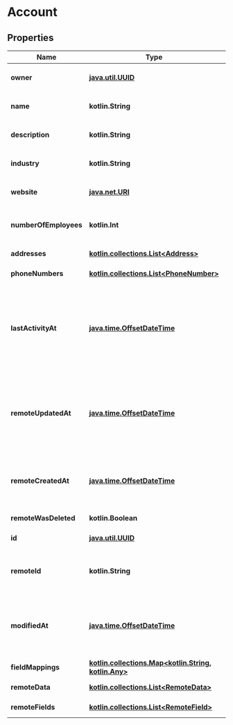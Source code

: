 
# Account

## Properties
Name | Type | Description | Notes
------------ | ------------- | ------------- | -------------
**owner** | [**java.util.UUID**](java.util.UUID.md) | The account&#39;s owner. |  [optional]
**name** | **kotlin.String** | The account&#39;s name. |  [optional]
**description** | **kotlin.String** | The account&#39;s description. |  [optional]
**industry** | **kotlin.String** | The account&#39;s industry. |  [optional]
**website** | [**java.net.URI**](java.net.URI.md) | The account&#39;s website. |  [optional]
**numberOfEmployees** | **kotlin.Int** | The account&#39;s number of employees. |  [optional]
**addresses** | [**kotlin.collections.List&lt;Address&gt;**](Address.md) |  |  [optional] [readonly]
**phoneNumbers** | [**kotlin.collections.List&lt;PhoneNumber&gt;**](PhoneNumber.md) |  |  [optional] [readonly]
**lastActivityAt** | [**java.time.OffsetDateTime**](java.time.OffsetDateTime.md) | The last date (either most recent or furthest in the future) of when an activity occurs in an account. |  [optional]
**remoteUpdatedAt** | [**java.time.OffsetDateTime**](java.time.OffsetDateTime.md) | When the CRM system account data was last modified by a user with a login. |  [optional]
**remoteCreatedAt** | [**java.time.OffsetDateTime**](java.time.OffsetDateTime.md) | When the third party&#39;s account was created. |  [optional]
**remoteWasDeleted** | **kotlin.Boolean** |  |  [optional] [readonly]
**id** | [**java.util.UUID**](java.util.UUID.md) |  |  [optional] [readonly]
**remoteId** | **kotlin.String** | The third-party API ID of the matching object. |  [optional]
**modifiedAt** | [**java.time.OffsetDateTime**](java.time.OffsetDateTime.md) | This is the datetime that this object was last updated by Merge |  [optional] [readonly]
**fieldMappings** | [**kotlin.collections.Map&lt;kotlin.String, kotlin.Any&gt;**](kotlin.Any.md) |  |  [optional] [readonly]
**remoteData** | [**kotlin.collections.List&lt;RemoteData&gt;**](RemoteData.md) |  |  [optional] [readonly]
**remoteFields** | [**kotlin.collections.List&lt;RemoteField&gt;**](RemoteField.md) |  |  [optional] [readonly]



